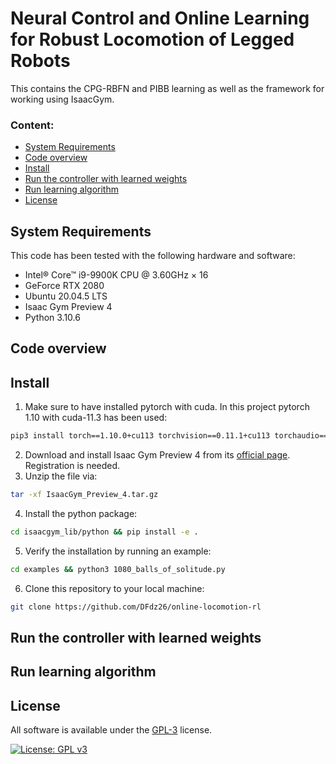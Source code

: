 # Neural Control and Online Learning for Robust Locomotion of Legged Robots

This contains the CPG-RBFN and PIBB learning as well as the framework for working using IsaacGym.

### Content:
- [System Requirements](#system-requirements)
- [Code overview](#code-overview)
- [Install](#install)
- [Run the controller with learned weights](#run-the-controller-with-learned-weights)
- [Run learning algorithm](#run-learning-algorithm)
- [License](#license)

## System Requirements
This code has been tested with the following hardware and software:
- Intel® Core™ i9-9900K CPU @ 3.60GHz × 16
- GeForce RTX 2080
- Ubuntu 20.04.5 LTS
- Isaac Gym Preview 4
- Python 3.10.6

## Code overview

## Install

1. Make sure to have installed pytorch with cuda. In this project pytorch 1.10 with cuda-11.3 has been used:

```bash
pip3 install torch==1.10.0+cu113 torchvision==0.11.1+cu113 torchaudio==0.10.0+cu113 -f https://download.pytorch.org/whl/cu113/torch_stable.html
```

2. Download and install Isaac Gym Preview 4 from its [official page](https://developer.nvidia.com/isaac-gym). Registration is needed.
3. Unzip the file via:

```bash
tar -xf IsaacGym_Preview_4.tar.gz
```

4. Install the python package:

```bash
cd isaacgym_lib/python && pip install -e .
```

5. Verify the installation by running an example:

```bash
cd examples && python3 1080_balls_of_solitude.py
```

6. Clone this repository to your local machine:

```bash
git clone https://github.com/DFdz26/online-locomotion-rl
```

## Run the controller with learned weights

## Run learning algorithm

## License
All software is available under the [GPL-3](http://www.gnu.org/licenses/gpl.html) license.

[![License: GPL v3](https://img.shields.io/badge/License-GPL%20v3-blue.svg)](https://www.gnu.org/licenses/gpl-3.0)
